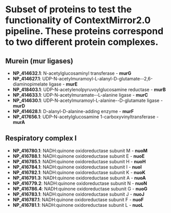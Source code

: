 # Subset of proteins to test the functionality of ContextMirror2.0 pipeline. These proteins correspond to two different protein complexes.

## Murein (mur ligases)

- **NP_414632.1**: N-acetylglucosaminyl transferase - **murG**  
- **NP_414627.1**: UDP-N-acetylmuramoyl-L-alanyl-D-glutamate--2,6-diaminopimelate ligase - **murE**  
- **NP_418403.1**: UDP-N-acetylenolpyruvoylglucosamine reductase - **murB**  
- **NP_414633.1**: UDP-N-acetylmuramate--L-alanine ligase - **murC**  
- **NP_414630.1**: UDP-N-acetylmuramoyl-L-alanine--D-glutamate ligase - **murD**  
- **NP_414628.1**: D-alanyl-D-alanine-adding enzyme - **murF**  
- **NP_417656.1**: UDP-N-acetylglucosamine 1-carboxyvinyltransferase - **murA**

## Respiratory complex I
- **NP_416780.1**: NADH:quinone oxidoreductase subunit M - **nuoM**  
- **NP_416788.1**: NADH:quinone oxidoreductase subunit E - **nuoE**  
- **NP_416785.1**: NADH:quinone oxidoreductase subunit H - **nuoH**  
- **NP_416784.1**: NADH:quinone oxidoreductase subunit I - **nuoI**  
- **NP_416782.1**: NADH:quinone oxidoreductase subunit K - **nuoK**  
- **NP_416791.3**: NADH:quinone oxidoreductase subunit A - **nuoA**  
- **NP_416779.2**: NADH:quinone oxidoreductase subunit N - **nuoN**  
- **NP_416786.4**: NADH:quinone oxidoreductase subunit G - **nuoG**  
- **NP_416783.1**: NADH:quinone oxidoreductase subunit J - **nuoJ**  
- **NP_416787.1**: NADH:quinone oxidoreductase subunit F - **nuoF**  
- **NP_416781.1**: NADH:quinone oxidoreductase subunit L - **nuoL**  


